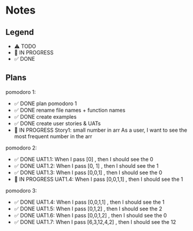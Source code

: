 # Notes

## Legend

- ⚠ TODO
- 🚧 IN PROGRESS
- ✅ DONE

## Plans

pomodoro 1:

- ✅ DONE plan pomodoro 1
- ✅ DONE rename file names + function names
- ✅ DONE create examples
- ✅ DONE create user stories & UATs
- 🚧 IN PROGRESS Story1: small number in arr
  As a user, I want to see the most frequent number in the arr

pomodoro 2:

- ✅ DONE UAT1.1: When I pass [0] , then I should see the 0
- ✅ DONE UAT1.2: When I pass [0, 1] , then I should see the 1
- ✅ DONE UAT1.3: When I pass [0,0,1] , then I should see the 0
- 🚧 IN PROGRESS UAT1.4: When I pass [0,0,1,1] , then I should see the 1

pomodoro 3:

- ✅ DONE UAT1.4: When I pass [0,0,1,1] , then I should see the 1
- ✅ DONE UAT1.5: When I pass [0,1,2] , then I should see the 2
- ✅ DONE UAT1.6: When I pass [0,0,1,2] , then I should see the 0
- ✅ DONE UAT1.7: When I pass [6,3,12,4,2] , then I should see the 12
